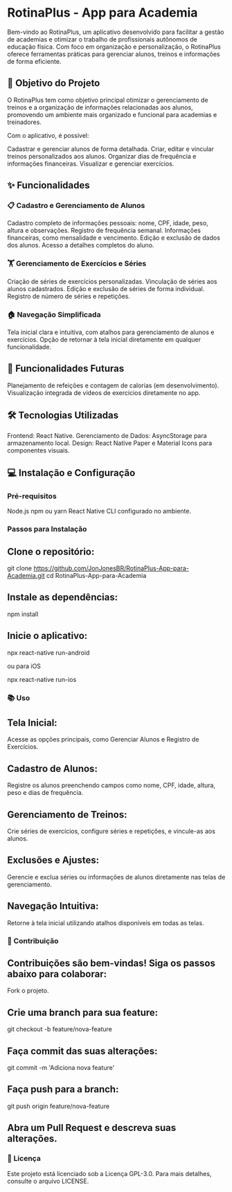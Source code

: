 # RotinaPlus - App para Academia

Bem-vindo ao RotinaPlus, um aplicativo desenvolvido para facilitar a gestão de academias e otimizar o trabalho de profissionais autônomos de educação física. Com foco em organização e personalização, o RotinaPlus oferece ferramentas práticas para gerenciar alunos, treinos e informações de forma eficiente.

## 🎯 Objetivo do Projeto

O RotinaPlus tem como objetivo principal otimizar o gerenciamento de treinos e a organização de informações relacionadas aos alunos, promovendo um ambiente mais organizado e funcional para academias e treinadores.

Com o aplicativo, é possível:

Cadastrar e gerenciar alunos de forma detalhada.
Criar, editar e vincular treinos personalizados aos alunos.
Organizar dias de frequência e informações financeiras.
Visualizar e gerenciar exercícios.

## ✨ Funcionalidades

### 📋 Cadastro e Gerenciamento de Alunos

Cadastro completo de informações pessoais: nome, CPF, idade, peso, altura e observações.
Registro de frequência semanal.
Informações financeiras, como mensalidade e vencimento.
Edição e exclusão de dados dos alunos.
Acesso a detalhes completos do aluno.

### 🏋️ Gerenciamento de Exercícios e Séries

Criação de séries de exercícios personalizadas.
Vinculação de séries aos alunos cadastrados.
Edição e exclusão de séries de forma individual.
Registro de número de séries e repetições.

### 🏠 Navegação Simplificada

Tela inicial clara e intuitiva, com atalhos para gerenciamento de alunos e exercícios.
Opção de retornar à tela inicial diretamente em qualquer funcionalidade.

## 🚀 Funcionalidades Futuras

Planejamento de refeições e contagem de calorias (em desenvolvimento).
Visualização integrada de vídeos de exercícios diretamente no app.

## 🛠️ Tecnologias Utilizadas

Frontend: React Native.
Gerenciamento de Dados: AsyncStorage para armazenamento local.
Design: React Native Paper e Material Icons para componentes visuais.

## 💻 Instalação e Configuração

### Pré-requisitos

Node.js
npm ou yarn
React Native CLI configurado no ambiente.

### Passos para Instalação

## Clone o repositório:

git clone https://github.com/JonJonesBR/RotinaPlus-App-para-Academia.git
cd RotinaPlus-App-para-Academia

## Instale as dependências:

npm install

## Inicie o aplicativo:

npx react-native run-android

ou para iOS

npx react-native run-ios

### 📚 Uso

## Tela Inicial:

Acesse as opções principais, como Gerenciar Alunos e Registro de Exercícios.

## Cadastro de Alunos:

Registre os alunos preenchendo campos como nome, CPF, idade, altura, peso e dias de frequência.

## Gerenciamento de Treinos:

Crie séries de exercícios, configure séries e repetições, e vincule-as aos alunos.

## Exclusões e Ajustes:

Gerencie e exclua séries ou informações de alunos diretamente nas telas de gerenciamento.

## Navegação Intuitiva:

Retorne à tela inicial utilizando atalhos disponíveis em todas as telas.

### 🤝 Contribuição

## Contribuições são bem-vindas! Siga os passos abaixo para colaborar:

Fork o projeto.

## Crie uma branch para sua feature:

git checkout -b feature/nova-feature

## Faça commit das suas alterações:

git commit -m 'Adiciona nova feature'

## Faça push para a branch:

git push origin feature/nova-feature

## Abra um Pull Request e descreva suas alterações.

### 📜 Licença

Este projeto está licenciado sob a Licença GPL-3.0. Para mais detalhes, consulte o arquivo LICENSE.